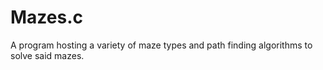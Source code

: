 # Mazes.c
A program hosting a variety of maze types and path finding algorithms to solve said mazes. 

